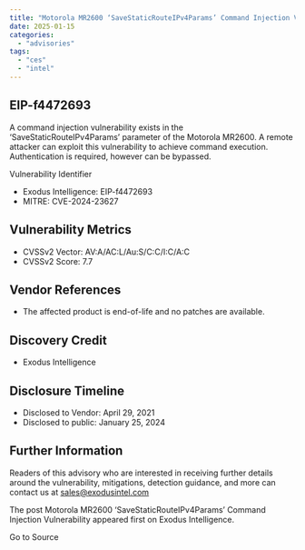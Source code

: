 ```yaml
---
title: "Motorola MR2600 ‘SaveStaticRouteIPv4Params’ Command Injection Vulnerability"
date: 2025-01-15
categories: 
  - "advisories"
tags: 
  - "ces"
  - "intel"
---
```


## EIP-f4472693

A command injection vulnerability exists in the ‘SaveStaticRouteIPv4Params’ parameter of the Motorola MR2600. A remote attacker can exploit this vulnerability to achieve command execution. Authentication is required, however can be bypassed.

Vulnerability Identifier

- Exodus Intelligence: EIP-f4472693
- MITRE: CVE-2024-23627

## Vulnerability Metrics

- CVSSv2 Vector: AV:A/AC:L/Au:S/C:C/I:C/A:C
- CVSSv2 Score: 7.7

## Vendor References

- The affected product is end-of-life and no patches are available.

## Discovery Credit

- Exodus Intelligence

## Disclosure Timeline

- Disclosed to Vendor: April 29, 2021
- Disclosed to public: January 25, 2024

## Further Information

Readers of this advisory who are interested in receiving further details around the vulnerability, mitigations, detection guidance, and more can contact us at sales@exodusintel.com

The post Motorola MR2600 ‘SaveStaticRouteIPv4Params’ Command Injection Vulnerability appeared first on Exodus Intelligence.

Go to Source
